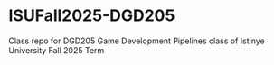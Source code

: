 # ISUFall2025-DGD205
Class repo for DGD205 Game Development Pipelines class of Istinye University Fall 2025 Term
